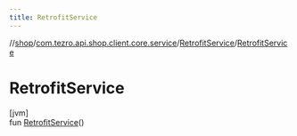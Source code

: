 ```yaml
---
title: RetrofitService
---
```

//[shop](../../../index.html)/[com.tezro.api.shop.client.core.service](../index.html)/[RetrofitService](index.html)/[RetrofitService](-retrofit-service.html)



# RetrofitService



[jvm]\
fun [RetrofitService](-retrofit-service.html)()




